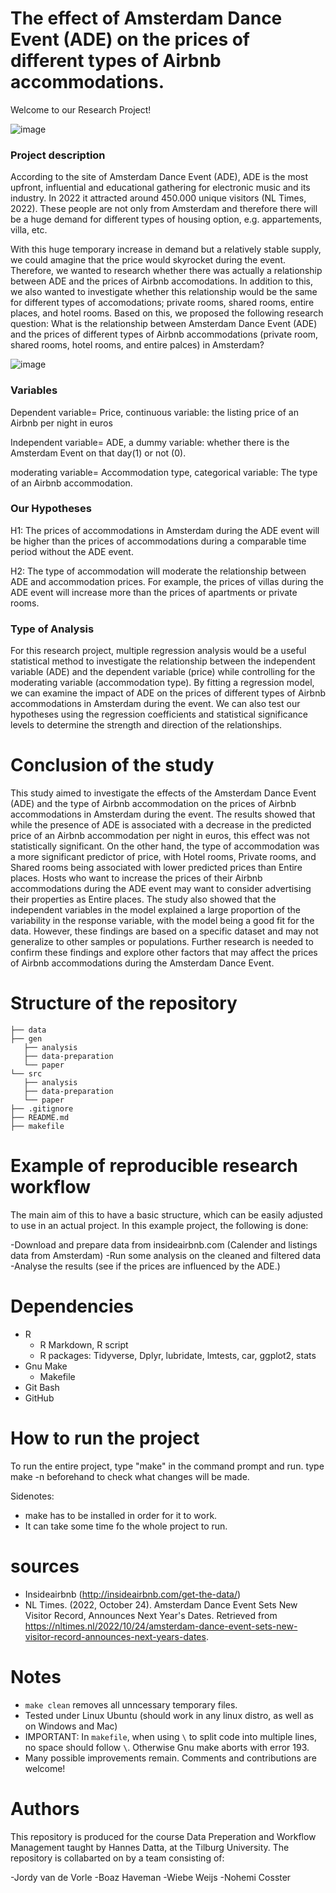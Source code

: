 # The effect of Amsterdam Dance Event (ADE) on the prices of different types of Airbnb accommodations.

Welcome to our Research Project!

![image](https://user-images.githubusercontent.com/112580804/223731496-5207056b-fed3-40cf-b741-02b7546c5136.png)

### Project description

According to the site of Amsterdam Dance Event (ADE), ADE is the most upfront, influential and educational gathering for electronic music and its industry. In 2022 it attracted around 450.000 unique visitors (NL Times, 2022). These people are not only from Amsterdam and therefore there will be a huge demand for different types of housing option, e.g. appartements, villa, etc.

With this huge temporary increase in demand but a relatively stable supply, we could amagine that the price would skyrocket during the event. Therefore, we wanted to research whether there was actually a relationship between ADE and the prices of Airbnb accomodations. In addition to this, we also wanted to investigate whether this relationship would be the same for different types of accomodations; private rooms, shared rooms, entire places, and hotel rooms. Based on this, we proposed the following research question: What is the relationship between Amsterdam Dance Event (ADE) and the prices of different types of Airbnb accommodations (private room, shared rooms, hotel rooms, and entire palces) in Amsterdam? 

![image](https://user-images.githubusercontent.com/112580804/223733341-4aed6d72-9322-4a68-b0a4-713277790d94.png)

### Variables

Dependent variable= Price, continuous variable: the listing price of an Airbnb per night in euros

Independent variable= ADE, a dummy variable: whether there is the Amsterdam Event on that day(1) or not (0).

moderating variable= Accommodation type, categorical variable: The type of an Airbnb accommodation.


### Our Hypotheses

H1: The prices of accommodations in Amsterdam during the ADE event will be higher than the prices of accommodations during a comparable time period without the ADE event.

H2: The type of accommodation will moderate the relationship between ADE and accommodation prices. For example, the prices of villas during the ADE event will increase more than the prices of apartments or private rooms.

### Type of Analysis

For this research project, multiple regression analysis would be a useful statistical method to investigate the relationship between the independent variable (ADE) and the dependent variable (price) while controlling for the moderating variable (accommodation type). By fitting a regression model, we can examine the impact of ADE on the prices of different types of Airbnb accommodations in Amsterdam during the event. We can also test our hypotheses using the regression coefficients and statistical significance levels to determine the strength and direction of the relationships.

# Conclusion of the study

This study aimed to investigate the effects of the Amsterdam Dance Event (ADE) and the type of Airbnb accommodation on the prices of Airbnb accommodations in Amsterdam during the event. The results showed that while the presence of ADE is associated with a decrease in the predicted price of an Airbnb accommodation per night in euros, this effect was not statistically significant. On the other hand, the type of accommodation was a more significant predictor of price, with Hotel rooms, Private rooms, and Shared rooms being associated with lower predicted prices than Entire places. Hosts who want to increase the prices of their Airbnb accommodations during the ADE event may want to consider advertising their properties as Entire places. The study also showed that the independent variables in the model explained a large proportion of the variability in the response variable, with the model being a good fit for the data. However, these findings are based on a specific dataset and may not generalize to other samples or populations. Further research is needed to confirm these findings and explore other factors that may affect the prices of Airbnb accommodations during the Amsterdam Dance Event.

# Structure of the repository
```
├── data
├── gen
   ├── analysis
   ├── data-preparation
   └── paper
└── src
   ├── analysis
   ├── data-preparation
   └── paper
├── .gitignore
├── README.md
├── makefile
```

# Example of reproducible research workflow

The main aim of this to have a basic structure, which can be easily adjusted to use in an actual project. In this example project, the following is done:

-Download and prepare data from insideairbnb.com (Calender and listings data from Amsterdam)
-Run some analysis on the cleaned and filtered data 
-Analyse the results (see if the prices are influenced by the ADE.)

# Dependencies

- R 
   - R Markdown, R script
   - R packages: Tidyverse, Dplyr, lubridate, lmtests, car, ggplot2, stats
- Gnu Make
   - Makefile
- Git Bash
- GitHub

# How to run the project 

To run the entire project, type "make" in the command prompt and run. type make -n beforehand to check what changes will be made.

Sidenotes: 
- make has to be installed in order for it to work.
- It can take some time fo the whole project to run.

# sources

- Insideairbnb (http://insideairbnb.com/get-the-data/)
- NL Times. (2022, October 24). Amsterdam Dance Event Sets New Visitor Record, Announces Next Year's Dates. Retrieved from https://nltimes.nl/2022/10/24/amsterdam-dance-event-sets-new-visitor-record-announces-next-years-dates.

# Notes

- `make clean` removes all unncessary temporary files. 
- Tested under Linux Ubuntu (should work in any linux distro, as well as on Windows and Mac) 
- IMPORTANT: In `makefile`, when using `\` to split code into multiple lines, no space should follow `\`. Otherwise Gnu make aborts with error 193. 
- Many possible improvements remain. Comments and contributions are welcome!

# Authors

This repository is produced for the course Data Preperation and Workflow Management taught by Hannes Datta, at the Tilburg University. The repository is collabarted on by a team consisting of:

-Jordy van de Vorle
-Boaz Haveman
-Wiebe Weijs
-Nohemi Cosster
